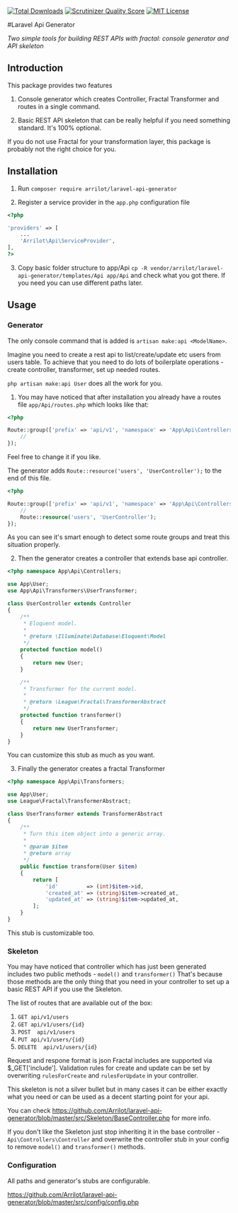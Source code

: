 [![Total Downloads](https://img.shields.io/packagist/dt/Arrilot/laravel-api-generator.svg?style=flat)](https://packagist.org/packages/Arrilot/laravel-api-generator)
[![Scrutinizer Quality Score](https://img.shields.io/scrutinizer/g/Arrilot/laravel-api-generator/master.svg?style=flat)](https://scrutinizer-ci.com/g/Arrilot/laravel-api-generator/)
[![MIT License](https://img.shields.io/packagist/l/Arrilot/laravel-api-generator.svg?style=flat)](https://packagist.org/packages/Arrilot/laravel-api-generator)

#Laravel Api Generator

*Two simple tools for building REST APIs with fractal: console generator and API skeleton*

## Introduction

This package provides two features

1. Console generator which creates Controller, Fractal Transformer and routes in a single command.

2. Basic REST API skeleton that can be really helpful if you need something standard. It's 100% optional.

If you do not use Fractal for your transformation layer, this package is probably not the right choice for you.

## Installation

1) Run ```composer require arrilot/laravel-api-generator```

2) Register a service provider in the `app.php` configuration file

```php
<?php

'providers' => [
    ...
    'Arrilot\Api\ServiceProvider',
],
?>
```

3) Copy basic folder structure to app/Api ```cp -R vendor/arrilot/laravel-api-generator/templates/Api app/Api``` and check what you got there.
If you need you can use different paths later.


## Usage

### Generator

The only console command that is added is ```artisan make:api <ModelName>```.

Imagine you need to create a rest api to list/create/update etc users from users table.
To achieve that you need to do lots of boilerplate operations - create controller, transformer, set up needed routes.

```php artisan make:api User``` does all the work for you.

1) You may have noticed that after installation you already have a routes file `app/Api/routes.php` which looks like that:

```php
<?php

Route::group(['prefix' => 'api/v1', 'namespace' => 'App\Api\Controllers'], function () {
    //
});

```

Feel free to change it if you like.

The generator adds ```Route::resource('users', 'UserController');``` to the end of this file.

```php
<?php

Route::group(['prefix' => 'api/v1', 'namespace' => 'App\Api\Controllers'], function () {
    //
    Route::resource('users', 'UserController');
});

```

As you can see it's smart enough to detect some route groups and treat this situation properly.

2) Then the generator creates a controller that extends base api controller.

```php
<?php namespace App\Api\Controllers;

use App\User;
use App\Api\Transformers\UserTransformer;

class UserController extends Controller
{
    /**
     * Eloquent model.
     *
     * @return \Illuminate\Database\Eloquent\Model
     */
    protected function model()
    {
        return new User;
    }

    /**
     * Transformer for the current model.
     *
     * @return \League\Fractal\TransformerAbstract
     */
    protected function transformer()
    {
        return new UserTransformer;
    }
}

```
You can customize this stub as much as you want.

3) Finally the generator creates a fractal Transformer

```php
<?php namespace App\Api\Transformers;

use App\User;
use League\Fractal\TransformerAbstract;

class UserTransformer extends TransformerAbstract
{
    /**
     * Turn this item object into a generic array.
     *
     * @param $item
     * @return array
     */
    public function transform(User $item)
    {
        return [
            'id'         => (int)$item->id,
            'created_at' => (string)$item->created_at,
            'updated_at' => (string)$item->updated_at,
        ];
    }
}

```

This stub is customizable too.

### Skeleton

You may have noticed that controller which has just been generated includes two public methods - `model()` and `transformer()`
That's because those methods are the only thing that you need in your controller to set up a basic REST API if you use the Skeleton.

The list of routes that are available out of the box:

1. `GET api/v1/users`
2. `GET api/v1/users/{id}`
3. `POST  api/v1/users`
4. `PUT api/v1/users/{id}`
5. `DELETE  api/v1/users/{id}`

Request and respone format is json
Fractal includes are supported via $_GET['include'].
Validation rules for create and update can be set by overwriting `rulesForCreate` and `rulesForUpdate` in your controller.

This skeleton is not a silver bullet but in many cases it can be either exactly what you need or can be used as a decent starting point for your api.

You can check https://github.com/Arrilot/laravel-api-generator/blob/master/src/Skeleton/BaseController.php for more info.

If you don't like the Skeleton just stop inheriting it in the base controller -  `Api\Controllers\Controller` and overwrite the controller stub in your config to remove  `model()` and `transformer()` methods.


### Configuration

All paths and generator's stubs are configurable.

https://github.com/Arrilot/laravel-api-generator/blob/master/src/config/config.php


